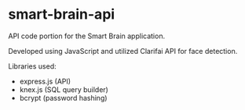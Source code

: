 ﻿# smart-brain-api

API code portion for the Smart Brain application. 

Developed using JavaScript and utilized Clarifai API for face detection.

Libraries used:
- express.js (API)
- knex.js (SQL query builder)
- bcrypt (password hashing)

